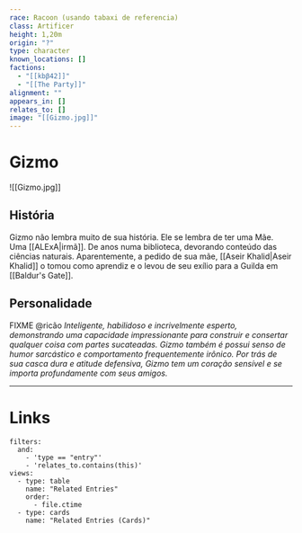 ```yaml
---
race: Racoon (usando tabaxi de referencia)
class: Artificer
height: 1,20m
origin: "?"
type: character
known_locations: []
factions:
  - "[[kbβ42]]"
  - "[[The Party]]"
alignment: ""
appears_in: []
relates_to: []
image: "[[Gizmo.jpg]]"
---
```

# Gizmo

![[Gizmo.jpg]]

## História
Gizmo não lembra muito de sua história. Ele se lembra de ter uma Mãe. Uma [[ALExA|irmã]]. De anos numa biblioteca, devorando conteúdo das ciências naturais. Aparentemente, a pedido de sua mãe, [[Aseir Khalid|Aseir Khalid]] o tomou como aprendiz e o levou de seu exílio para a Guilda em [[Baldur's Gate]].

## Personalidade
FIXME @ricão
*Inteligente, habilidoso e incrivelmente esperto, demonstrando uma capacidade impressionante para construir e consertar qualquer coisa com partes sucateadas. Gizmo também é possui senso de humor sarcástico e comportamento frequentemente irônico. Por trás de sua casca dura e atitude defensiva, Gizmo tem um coração sensível e se importa profundamente com seus amigos.*



---

<!-- DYNAMIC:related-entries -->

# Links

```base
filters:
  and:
    - 'type == "entry"'
    - 'relates_to.contains(this)'
views:
  - type: table
    name: "Related Entries"
    order:
      - file.ctime
  - type: cards
    name: "Related Entries (Cards)"
```

<!-- /DYNAMIC -->
